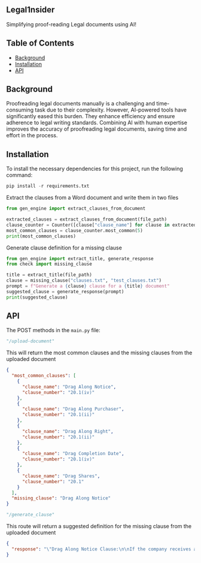 ## Legal1nsider

Simplifying proof-reading Legal documents using AI!

## Table of Contents
- [Background](#background)
- [Installation](#installation)
- [API](#api)


<h2>Background</h2>
Proofreading legal documents manually is a challenging and time-consuming task due to their complexity. However, AI-powered tools have significantly eased this burden. They enhance efficiency and ensure adherence to legal writing standards. Combining AI with human expertise improves the accuracy of proofreading legal documents, saving time and effort in the process.

<h2>Installation</h2>
To install the necessary dependencies for this project, run the following command:

```python
pip install -r requirements.txt
```

Extract the clauses from a Word document and write them in two files

```python
from gen_engine import extract_clauses_from_document

extracted_clauses = extract_clauses_from_document(file_path)
clause_counter = Counter([clause["clause_name"] for clause in extracted_clauses])
most_common_clauses = clause_counter.most_common(5)
print(most_common_clauses)

```

Generate clause definition for a missing clause

```python
from gen_engine import extract_title, generate_response
from check import missing_clause

title = extract_title(file_path)
clause = missing_clause("clauses.txt", "test_clauses.txt")
prompt = f"Generate a {clause} clause for a {title} document"
suggested_clause = generate_response(prompt)
print(suggested_clause)

```


<h2>API</h2>

The POST methods in the `main.py` file:

```python
"/upload-document"
```
This will return the most common clauses and the missing clauses from the uploaded document

```json
{
  "most_common_clauses": [
    {
      "clause_name": "Drag Along Notice",
      "clause_number": "20.1(iv)"
    },
    {
      "clause_name": "Drag Along Purchaser",
      "clause_number": "20.1(ii)"
    },
    {
      "clause_name": "Drag Along Right",
      "clause_number": "20.1(ii)"
    },
    {
      "clause_name": "Drag Completion Date",
      "clause_number": "20.1(iv)"
    },
    {
      "clause_name": "Drag Shares",
      "clause_number": "20.1"
    }
  ],
  "missing_clause": "Drag Along Notice"
}
```

```python
"/generate_clause"
```
This route will return a suggested definition for the missing clause from the uploaded document

```json
{
  "response": "\"Drag Along Notice Clause:\n\nIf the company receives a bona fide offer to purchase all of the Company's shares from a third party, the majority shareholder(s) shall have the right to require the minority shareholder(s) to participate in the sale. Such request must be made in writing, stating the terms and conditions of the offer and providing the minority shareholder(s) with thirty (30) days' notice. \n\nUpon receipt of such notice, the minority shareholder(s) shall be obligated to sell their shares on the same terms and conditions as the majority shareholder(s), including any provisions relating to representations, warranties, covenants, and indemnification. \""
}
```
